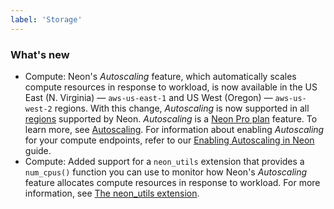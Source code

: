 ```yaml
---
label: 'Storage'
---
```


### What's new

- Compute: Neon's _Autoscaling_ feature, which automatically scales compute resources in response to workload, is now available in the US East (N. Virginia) — `aws-us-east-1` and US West (Oregon) — `aws-us-west-2` regions. With this change, _Autoscaling_ is now supported in all [regions](/docs/introduction/regions) supported by Neon. _Autoscaling_ is a [Neon Pro plan](/docs/introduction/pro-plan) feature. To learn more, see [Autoscaling](/docs/introduction/autoscaling). For information about enabling _Autoscaling_ for your compute endpoints, refer to our [Enabling Autoscaling in Neon](/docs/manage/endpoints#compute-size-and-autoscaling-configuration) guide.
- Compute: Added support for a `neon_utils` extension that provides a `num_cpus()` function you can use to monitor how Neon's _Autoscaling_ feature allocates compute resources in response to workload. For more information, see [The neon_utils extension](/docs/extensions/neon-utils).
